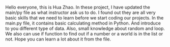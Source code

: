 Hello everyone, this is Hua Zhao.
In these project, I have updated the main/py file as what instructor ask us to do.
I found out they are all very basic skills that we need to learn before we start coding our projects.
In the main.py file, it contains basic calculating method in Python. And introduce to you different type of data.
Also, small knowledge about random and loop. We also can use if function to find out if a number or a world is in the list or not.
Hope you can learn a lot about it from the file. 
